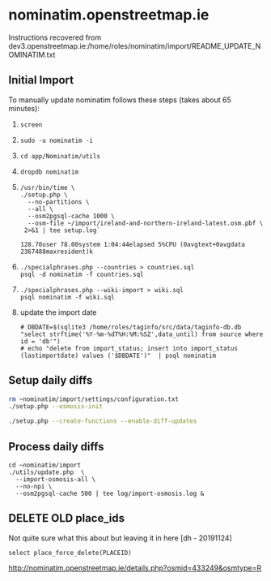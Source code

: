 # nominatim.openstreetmap.ie

Instructions recovered from dev3.openstreetmap.ie:/home/roles/nominatim/import/README_UPDATE_NOMINATIM.txt

## Initial Import

To manually update nominatim follows these steps (takes about 65 minutes):

1. `screen`

2. `sudo -u nominatim -i`

3. `cd app/Nominatim/utils`

4. `dropdb nominatim`

5. ```
   /usr/bin/time \
   ./setup.php \
     --no-partitions \
     --all \
     --osm2pgsql-cache 1000 \
     --osm-file ~/import/ireland-and-northern-ireland-latest.osm.pbf \
    2>&1 | tee setup.log`

   128.70user 78.00system 1:04:44elapsed 5%CPU (0avgtext+0avgdata 2367488maxresident)k
   ```

6. ```
   ./specialphrases.php --countries > countries.sql
   psql -d nominatim -f countries.sql
   ````

7. ```
   ./specialphrases.php --wiki-import > wiki.sql
   psql nominatim -f wiki.sql
   ```

8. update the import date

   ```
   # DBDATE=$(sqlite3 /home/roles/taginfo/src/data/taginfo-db.db "select strftime('%Y-%m-%dT%H:%M:%SZ',data_until) from source where id = 'db'")
   # echo "delete from import_status; insert into import_status (lastimportdate) values ('$DBDATE')"  | psql nominatim
   ```
 
## Setup daily diffs

```bash
rm ~nominatim/import/settings/configuration.txt 
./setup.php --osmosis-init

./setup.php --create-functions --enable-diff-updates
```

## Process daily diffs

```
cd ~nominatim/import
./utils/update.php  \
  --import-osmosis-all \
  --no-npi \
  --osm2pgsql-cache 500 | tee log/import-osmosis.log &
```

## DELETE OLD place_ids

Not quite sure what this about but leaving it in here [dh - 20191124]

```
select place_force_delete(PLACEID)
```

http://nominatim.openstreetmap.ie/details.php?osmid=433249&osmtype=R

